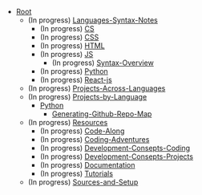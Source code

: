 - [Root](/README.md)
    - (In progress) [Languages-Syntax-Notes](/Languages-Syntax-Notes/README.md)
        - (In progress) [CS](/Languages-Syntax-Notes/CS/README.md)
        - (In progress) [CSS](/Languages-Syntax-Notes/CSS/README.md)
        - (In progress) [HTML](/Languages-Syntax-Notes/HTML/README.md)
        - (In progress) [JS](/Languages-Syntax-Notes/JS/README.md)
            - (In progress) [Syntax-Overview](/Languages-Syntax-Notes/JS/Syntax-Overview/README.md)
        - (In progress) [Python](/Languages-Syntax-Notes/Python/README.md)
        - (In progress) [React-js](/Languages-Syntax-Notes/React-js/README.md)
    - (In progress) [Projects-Across-Languages](/Projects-Across-Languages/README.md)
    - (In progress) [Projects-by-Language](/Projects-by-Language/README.md)
        - [Python](/Projects-by-Language/Python/README.md)
            - [Generating-Github-Repo-Map](/Projects-by-Language/Python/Generating-Github-Repo-Map/README.md)
    - (In progress) [Resources](/Resources/README.md)
        - (In progress) [Code-Along](/Resources/Code-Along/README.md)
        - (In progress) [Coding-Adventures](/Resources/Coding-Adventures/README.md)
        - (In progress) [Development-Consepts-Coding](/Resources/Development-Consepts-Coding/README.md)
        - (In progress) [Development-Consepts-Projects](/Resources/Development-Consepts-Projects/README.md)
        - (In progress) [Documentation](/Resources/Documentation/README.md)
        - (In progress) [Tutorials](/Resources/Tutorials/README.md)
    - (In progress) [Sources-and-Setup](/Sources-and-Setup/README.md)
